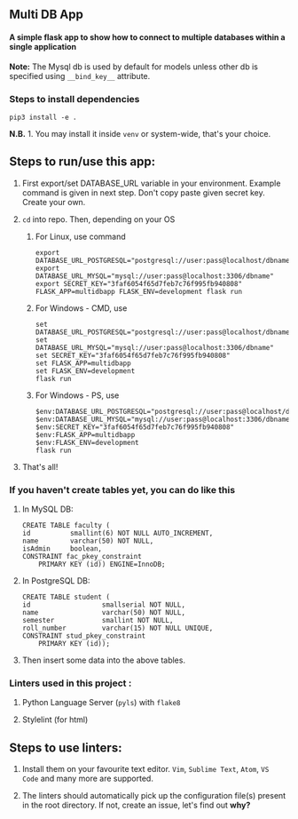 ## Multi DB App

#### A simple flask app to show how to connect to multiple databases within a single application

**Note:** The Mysql db is used by default for models unless other db is specified using `__bind_key__` attribute.


### Steps to install dependencies
```
pip3 install -e .
```

**N.B.** 1. You may install it inside `venv` or system-wide, that's your choice.


## Steps to run/use this app:

1. First export/set DATABASE_URL variable in your environment.
Example command is given in next step. Don't copy paste given secret key. Create your own.

1. `cd` into repo. Then, depending on your OS

    1. For Linux, use command 
        ```
        export DATABASE_URL_POSTGRESQL="postgresql://user:pass@localhost/dbname"
        export DATABASE_URL_MYSQL="mysql://user:pass@localhost:3306/dbname"
        export SECRET_KEY="3faf6054f65d7feb7c76f995fb940808"
        FLASK_APP=multidbapp FLASK_ENV=development flask run
        ```

    1. For Windows - CMD, use
        ```
        set DATABASE_URL_POSTGRESQL="postgresql://user:pass@localhost/dbname"
        set DATABASE_URL_MYSQL="mysql://user:pass@localhost:3306/dbname"
        set SECRET_KEY="3faf6054f65d7feb7c76f995fb940808"
        set FLASK_APP=multidbapp
        set FLASK_ENV=development
        flask run
        ```

    1. For Windows - PS, use
        ```
        $env:DATABASE_URL_POSTGRESQL="postgresql://user:pass@localhost/dbname"
        $env:DATABASE_URL_MYSQL="mysql://user:pass@localhost:3306/dbname"
        $env:SECRET_KEY="3faf6054f65d7feb7c76f995fb940808"
        $env:FLASK_APP=multidbapp
        $env:FLASK_ENV=development
        flask run
        ```

1. That's all!


### If you haven't create tables yet, you can do like this

1. In MySQL DB:
    ```
    CREATE TABLE faculty (
    id          smallint(6) NOT NULL AUTO_INCREMENT, 
    name        varchar(50) NOT NULL, 
    isAdmin     boolean, 
    CONSTRAINT fac_pkey_constraint 
        PRIMARY KEY (id)) ENGINE=InnoDB;
    ```

1. In PostgreSQL DB:
    ```
    CREATE TABLE student (
    id                  smallserial NOT NULL,
    name                varchar(50) NOT NULL,
    semester            smallint NOT NULL,
    roll_number         varchar(15) NOT NULL UNIQUE,
    CONSTRAINT stud_pkey_constraint
        PRIMARY KEY (id));
    ```

1. Then insert some data into the above tables.


### Linters used in this project :

1. Python Language Server (`pyls`) with `flake8`

1. Stylelint (for html)

## Steps to use linters:

1. Install them on your favourite text editor. `Vim`, `Sublime Text`, `Atom`, `VS Code` and many more are supported.

1. The linters should automatically pick up the configuration file(s) present in the root directory. If not, create an issue, let's find out **why?**


